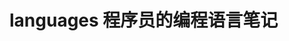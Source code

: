# languages 程序员的编程语言笔记                  
            
                            
                            
                                  
             
              
   
 
    
      
